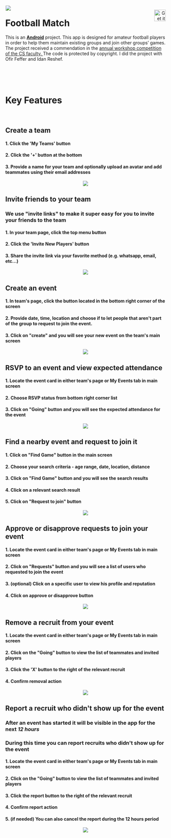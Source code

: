 <img src="https://github.com/WorkshopFootball/FootballMatch/blob/master/fm_client/app/src/main/res/mipmap-xxxhdpi/ic_launcher.png?raw=true" align="left" hspace="1" vspace="1"/>

<a href='https://play.google.com/store/apps/details?id=workshop.cloud.tau.footballmatch' target='_blank' align="right"><img align="right" height='36' src='https://play.google.com/intl/en_us/badges/images/badge_new.png' alt='Get it on Google Play' /></a>
# Football Match


This is an [**Android**](https://developer.android.com) project. This app is designed for amateur football players in order to help them maintain existing groups and join other
groups’ games. The project received a commendation in the <a href='https://goodtoknow.tau.ac.il/computer-h/workshop_projects/?tab=1'/> annual workshop competition of the CS faculty. </a>  The code is protected by copyright. I did the project with Ofir Feffer and Idan Reshef.  

<br> 
<br> 
<br>

# Key Features
<br>

## Create a team
#### 1. Click the 'My Teams' button
#### 2. Click the '+' button at the bottom
#### 3. Provide a name for your team and optionally upload an avatar and add teammates using their email addresses
<p align="center">
<img src="https://media.giphy.com/media/9DyYyB2Q2o6pJeUHyp/giphy.gif" />
</p>

## Invite friends to your team
### We use "invite links" to make it super easy for you to invite your friends to the team
#### 1. In your team page, click the top menu button
#### 2. Click the 'Invite New Players' button
#### 3. Share the invite link via your favorite method (e.g. whatsapp, email, etc...)
<p align="center">
<img src="https://media.giphy.com/media/6siIbFeQAsRbhhDHDo/giphy.gif" />
</p>

## Create an event
#### 1. In team's page, click the button located in the bottom right corner of the screen
#### 2. Provide date, time, location and choose if to let people that aren't part of the group to request to join the event.
#### 3. Click on "create" and you will see your new event on the team's main screen
<p align="center">
  <img src="https://i.imgur.com/vN3uzmm.gif" />
</p>

## RSVP to an event and view expected attendance
#### 1. Locate the event card in either team's page or My Events tab in main screen
#### 2. Choose RSVP status from bottom right corner list
#### 3. Click on "Going" button and you will see the expected attendance for the event
<p align="center">
  <img src="https://i.imgur.com/vAIc0ex.gif" />
</p>

## Find a nearby event and request to join it
#### 1. Click on "Find Game" button in the main screen
#### 2. Choose your search criteria - age range, date, location, distance
#### 3. Click on "Find Game" button and you will see the search results
#### 4. Click on a relevant search result
#### 5. Click on "Request to join" button
<p align="center">
  <img src="https://i.imgur.com/oq31kt5.gif" />
</p>

## Approve or disapprove requests to join your event
#### 1. Locate the event card in either team's page or My Events tab in main screen
#### 2. Click on "Requests" button and you will see a list of users who requested to join the event
#### 3. (optional) Click on a specific user to view his profile and reputation
#### 4. Click on approve or disapprove button
<p align="center">
  <img src="https://i.imgur.com/C5ekGck.gif" />
</p>

## Remove a recruit from your event
#### 1. Locate the event card in either team's page or My Events tab in main screen
#### 2. Click on the "Going" button to view the list of teammates and invited players
#### 3. Click the 'X' button to the right of the relevant recruit
#### 4. Confirm removal action
<p align="center">
  <img src="https://i.imgur.com/meFSyfX.gif" />
</p>

## Report a recruit who didn't show up for the event
### After an event has started it will be visible in the app for the next *12 hours*
### During this time you can report recruits who didn't show up for the event
#### 1. Locate the event card in either team's page or My Events tab in main screen
#### 2. Click on the "Going" button to view the list of teammates and invited players
#### 3. Click the report button to the right of the relevant recruit
#### 4. Confirm report action
#### 5. (if needed) You can also cancel the report during the 12 hours period
<p align="center">
  <img src="https://i.imgur.com/xMFLL8R.gif" />
</p>
